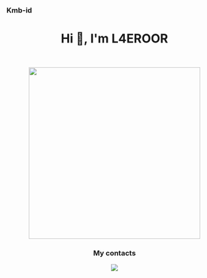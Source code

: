### Kmb-id 

<h1 align="center">Hi 👋, I'm L4EROOR</h1>
<br>

<p align = "center">
  <img src = "https://github-readme-stats.vercel.app/api?username=Kmb-id&show_icons=true&theme=bear" width = 400>
  
</p>
<h3 align="center">My contacts</h3>
<p align="center">
  <a href="https://t.me/L4EROOR"><img src="https://img.shields.io/badge/telegram-0088CC.svg?style=for-the-badge&logo=telegram&logoColor=white"/></a>
  
</p>
